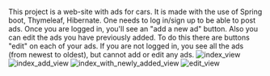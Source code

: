 This project is a web-site with ads for cars. It is made with the use of Spring boot, Thymeleaf, Hibernate. One needs to log in/sign up to be able to post ads. Once you are logged in, you'll see an "add a new ad" button. Also you can edit the ads you have previously added. To do this there are buttons "edit" on each of your ads. If you are not logged in, you see all the ads (from newest to oldest), but cannot add or edit any ads. 
![index_view](https://user-images.githubusercontent.com/97850827/184640109-3ed0a753-93a4-4285-b5e3-c7098ea4125f.jpg)
![index_add_view](https://user-images.githubusercontent.com/97850827/184640142-0d251e36-a42d-48a3-9b4c-02864691a884.jpg)
![index_with_newly_added_view](https://user-images.githubusercontent.com/97850827/184640153-fe4e7f3f-6eae-468a-9a1e-e6c10aff7108.jpg)
![edit_view](https://user-images.githubusercontent.com/97850827/184640167-e0214706-2f3c-4922-a422-65cab3a27623.jpg)
